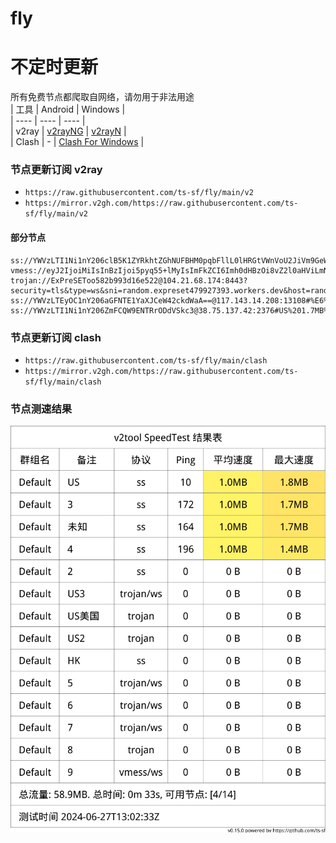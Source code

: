 # fly
# 不定时更新
所有免费节点都爬取自网络，请勿用于非法用途  
|  工具  | Android  | Windows  |  
|  ----  | ----   | ----  |  
| v2ray  | [v2rayNG](https://github.com/2dust/v2rayNG/releases) | [v2rayN](https://github.com/2dust/v2rayN/releases) |  
| Clash  | - | [Clash For Windows](https://github.com/2dust/clashN/releases) | 
  
### 节点更新订阅  v2ray
- `https://raw.githubusercontent.com/ts-sf/fly/main/v2`  
- `https://mirror.v2gh.com/https://raw.githubusercontent.com/ts-sf/fly/main/v2`  

#### 部分节点  
``` 
ss://YWVzLTI1Ni1nY206clB5K1ZYRkhtZGhNUFBHM0pqbFllL0lHRGtVWnVoU2JiVm9GeW80TERpWT0=@128.140.81.110:80#%E6%9C%AA%E7%9F%A52
vmess://eyJ2IjoiMiIsInBzIjoi5pyq55+lMyIsImFkZCI6Imh0dHBzOi8vZ2l0aHViLmNvbS9BTElJTEFQUk8vdjJyYXlORy1Db25maWciLCJwb3J0IjoiNDMzIiwiaWQiOiJGcmVlIiwiYWlkIjoiMCIsInNjeSI6ImNoYWNoYTIwLXBvbHkxMzA1IiwibmV0IjoidGNwIiwidHlwZSI6Im5vbmUiLCJob3N0IjoiIiwicGF0aCI6IiIsInRscyI6IiIsInNuaSI6IiIsInRlc3RfbmFtZSI6IjMifQ==
trojan://ExPreSEToo582b993d16e522@104.21.68.174:8443?security=tls&type=ws&sni=random.expreset479927393.workers.dev&host=random.expreset479927393.workers.dev#%E6%9C%AA%E7%9F%A54
ss://YWVzLTEyOC1nY206aGFNTE1YaXJCeW42ckdWaA==@117.143.14.208:13108#%E6%9C%AA%E7%9F%A55
ss://YWVzLTI1Ni1nY206ZmFCQW9ENTRrODdVSkc3@38.75.137.42:2376#US%201.7MB%2Fs
```
### 节点更新订阅  clash
- `https://raw.githubusercontent.com/ts-sf/fly/main/clash`  
- `https://mirror.v2gh.com/https://raw.githubusercontent.com/ts-sf/fly/main/clash`  

### 节点测速结果
![image](traffic.png)
